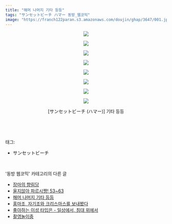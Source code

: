 ```yaml
---
title: "해머 나머지 기타 등등"
tags: "サンセットビーチ ハマー 동방_웹코믹"
image: "https://franch122paran.s3.amazonaws.com/doujin/ghap/3647/001.jpg"
---
```

<div class="article">
<p style="text-align: center; clear: none; float: none;"><img src="{{ site.imgserver7 }}/ghap/3647/001.jpg"/></p>
<p style="text-align: center; clear: none; float: none;"><img src="{{ site.imgserver7 }}/ghap/3647/002.jpg"/></p>
<p style="text-align: center; clear: none; float: none;"><img src="{{ site.imgserver7 }}/ghap/3647/003.jpg"/></p>
<p style="text-align: center; clear: none; float: none;"><img src="{{ site.imgserver7 }}/ghap/3647/004.jpg"/></p>
<p style="text-align: center; clear: none; float: none;"><img src="{{ site.imgserver7 }}/ghap/3647/005.jpg"/></p>
<p style="text-align: center; clear: none; float: none;"><img src="{{ site.imgserver7 }}/ghap/3647/006.jpg"/></p>
<p style="text-align: center; clear: none; float: none;"><img src="{{ site.imgserver7 }}/ghap/3647/007.jpg"/></p>
<p style="text-align: center; clear: none; float: none;"><img src="{{ site.imgserver7 }}/ghap/3647/008.jpg"/></p>
<p style="text-align: center; clear: none; float: none;">[サンセットビーチ (ハマー)] 기타 등등</p>
<p><br/></p>
</div><br/>
<div class="tagTrail">
<p>태그: </p>
<ul>
<li>サンセットビーチ</li>
</ul>
</div><br/>
<div class="another">
<p>'동방 웹코믹' 카테고리의 다른 글</p>
<ul>
<li><a href="/ghap_3670">장마의 향림당</a></li>
<li><a href="/ghap_3668">울지않아 파르시쨩! 53~63</a></li>
<li><a href="/ghap_3647">해머 나머지 기타 등등</a></li>
<li><a href="/ghap_3646">홍마조, 자기조와 크리스마스를 보내봤다</a></li>
<li><a href="/ghap_3645">좋아하는 이성 타입은 - 일상에서, 침대 위에서</a></li>
<li><a href="/ghap_3644">촬영놀이중</a></li>
</ul>
</div><br/>
<div class="cb_module cb_fluid">
<div class="cb_wrt cb_profile">
</div><!-- commentList close -->
</div><br/>
